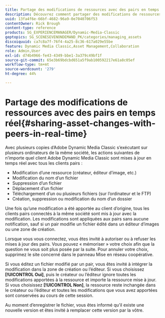 ```yaml
---
title: Partage des modifications de ressources avec des pairs en temps réel
description: Découvrez comment partager des modifications de ressources avec des pairs en temps réel dans Adobe Dynamic Media Classic.
uuid: 13fa4f6e-66bf-4682-96a9-0e7040706f53
contentOwner: Rick Brough
content-type: reference
products: SG_EXPERIENCEMANAGER/Dynamic-Media-Classic
geptopics: SG_SCENESEVENONDEMAND_PK/categories/managing_assets
discoiquuid: ca7c8a7f-76f4-4a25-8c36-617a029e55be
feature: Dynamic Media Classic,Asset Management,Collaboration
role: Admin,User
exl-id: d74b4966-fe43-4349-bbe1-3a379c49bf1f
source-git-commit: 65e3b69bdcbd651a5f9ab100592217e61a8c05ef
workflow-type: tm+mt
source-wordcount: '279'
ht-degree: 44%

---
```


# Partage des modifications de ressources avec des pairs en temps réel{#sharing-asset-changes-with-peers-in-real-time}

Avec plusieurs copies d’Adobe Dynamic Media Classic s’exécutant sur plusieurs ordinateurs de la même société, les actions suivantes de n’importe quel client Adobe Dynamic Media Classic sont mises à jour en temps réel avec tous les clients pairs :

* Modification d’une ressource (créateur, éditeur d’image, etc.)
* Modification du nom d’un fichier
* Suppression d’un fichier
* Déplacement d’un fichier
* Téléchargement d’un ou plusieurs fichiers (sur l’ordinateur et le FTP)
* Création, suppression ou modification du nom d’un dossier

Une fois qu’une modification a été apportée au client d’origine, tous les clients pairs connectés à la même société sont mis à jour avec la modification. Les modifications sont appliquées aux pairs sans aucune notification, sauf si un pair modifie un fichier édité dans un éditeur d’images ou une zone de création.

Lorsque vous vous connectez, vous êtes invité à autoriser ou à refuser les mises à jour des pairs. Vous pouvez « mémoriser » votre choix afin que la question ne vous soit plus posée par la suite. Pour annuler votre choix, supprimez le site concerné dans le panneau Mise en réseau coopérative.

Si vous éditez un fichier modifié par un pair, vous êtes invité à intégrer la modification dans la zone de création ou l’éditeur. Si vous choisissez **[!UICONTROL Oui]**, puis le créateur ou l’éditeur ignore toutes les modifications apportées à la ressource et importe la ressource mise à jour. Si vous choisissez **[!UICONTROL Non]**, la ressource reste inchangée dans le créateur ou l’éditeur et toutes les modifications que vous avez apportées sont conservées au cours de cette session.

Au moment d’enregistrer le fichier, vous êtes informé qu’il existe une nouvelle version et êtes invité à remplacer cette version par la vôtre.
